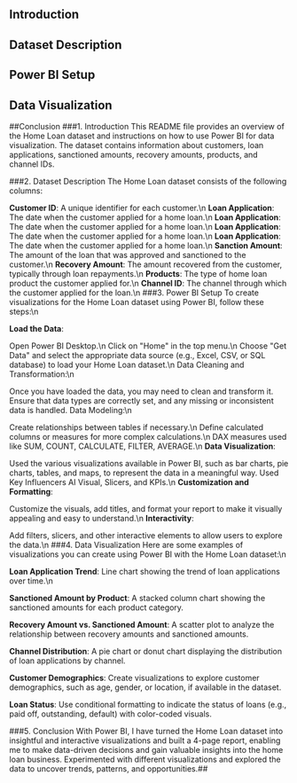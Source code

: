 ## Introduction
## Dataset Description
## Power BI Setup
## Data Visualization
##Conclusion
###1. Introduction
This README file provides an overview of the Home Loan dataset and instructions on how to use Power BI for data visualization. The dataset contains information about customers, loan applications, sanctioned amounts, recovery amounts, products, and channel IDs.

###2. Dataset Description
The Home Loan dataset consists of the following columns:

**Customer ID**: A unique identifier for each customer.\n
**Loan Application**: The date when the customer applied for a home loan.\n
**Loan Application**: The date when the customer applied for a home loan.\n
**Loan Application**: The date when the customer applied for a home loan.\n
**Loan Application**: The date when the customer applied for a home loan.\n
**Sanction Amount**: The amount of the loan that was approved and sanctioned to the customer.\n
**Recovery Amount**: The amount recovered from the customer, typically through loan repayments.\n
**Products**: The type of home loan product the customer applied for.\n
**Channel ID**: The channel through which the customer applied for the loan.\n
###3. Power BI Setup
To create visualizations for the Home Loan dataset using Power BI, follow these steps:\n

**Load the Data**:

Open Power BI Desktop.\n
Click on "Home" in the top menu.\n
Choose "Get Data" and select the appropriate data source (e.g., Excel, CSV, or SQL database) to load your Home Loan dataset.\n
Data Cleaning and Transformation:\n

Once you have loaded the data, you may need to clean and transform it. Ensure that data types are correctly set, and any missing or inconsistent data is handled.
Data Modeling:\n

Create relationships between tables if necessary.\n
Define calculated columns or measures for more complex calculations.\n
DAX measures used like SUM, COUNT, CALCULATE, FILTER, AVERAGE.\n
**Data Visualization**:

Used the various visualizations available in Power BI, such as bar charts, pie charts, tables, and maps, to represent the data in a meaningful way.
Used Key Influencers AI Visual, Slicers, and KPIs.\n
**Customization and Formatting**:

Customize the visuals, add titles, and format your report to make it visually appealing and easy to understand.\n
**Interactivity**:

Add filters, slicers, and other interactive elements to allow users to explore the data.\n
###4. Data Visualization
Here are some examples of visualizations you can create using Power BI with the Home Loan dataset:\n

**Loan Application Trend**: Line chart showing the trend of loan applications over time.\n

**Sanctioned Amount by Product**: A stacked column chart showing the sanctioned amounts for each product category.

**Recovery Amount vs. Sanctioned Amount**: A scatter plot to analyze the relationship between recovery amounts and sanctioned amounts.

**Channel Distribution**: A pie chart or donut chart displaying the distribution of loan applications by channel.

**Customer Demographics**: Create visualizations to explore customer demographics, such as age, gender, or location, if available in the dataset.

**Loan Status**: Use conditional formatting to indicate the status of loans (e.g., paid off, outstanding, default) with color-coded visuals.

###5. Conclusion
With Power BI, I have turned the Home Loan dataset into insightful and interactive visualizations and built a 4-page report, enabling me to make data-driven decisions and gain valuable insights into the home loan business. Experimented with different visualizations and explored the data to uncover trends, patterns, and opportunities.##
